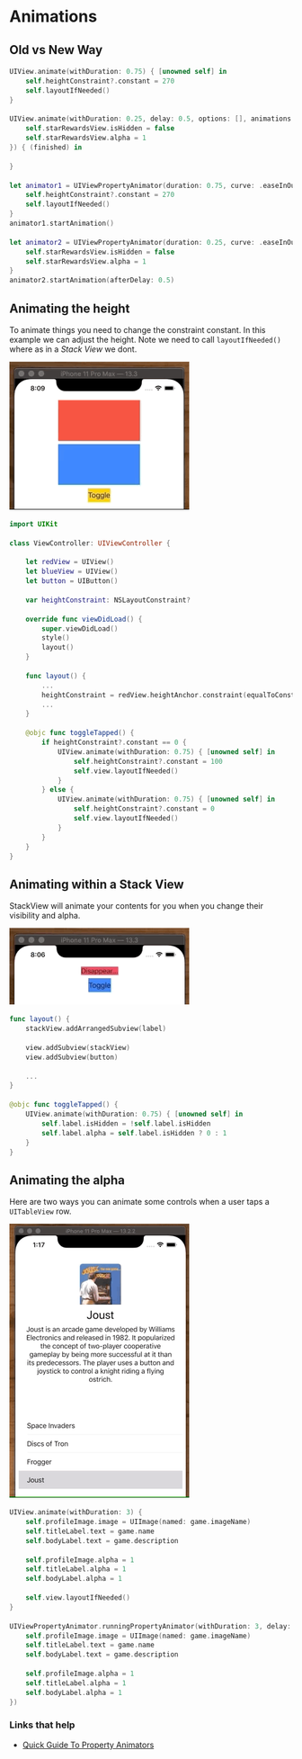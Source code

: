 # Animations

## Old vs New Way

```swift
UIView.animate(withDuration: 0.75) { [unowned self] in
    self.heightConstraint?.constant = 270
    self.layoutIfNeeded()
}

UIView.animate(withDuration: 0.25, delay: 0.5, options: [], animations: {
    self.starRewardsView.isHidden = false
    self.starRewardsView.alpha = 1
}) { (finished) in

}

let animator1 = UIViewPropertyAnimator(duration: 0.75, curve: .easeInOut) {
    self.heightConstraint?.constant = 270
    self.layoutIfNeeded()
}
animator1.startAnimation()

let animator2 = UIViewPropertyAnimator(duration: 0.25, curve: .easeInOut) {
    self.starRewardsView.isHidden = false
    self.starRewardsView.alpha = 1
}
animator2.startAnimation(afterDelay: 0.5)
```

## Animating the height

To animate things you need to change the constraint constant. In this example we can adjust the height. Note we need to call `layoutIfNeeded()` where as in a _Stack View_ we dont.

![](images/height.gif)

```swift
import UIKit

class ViewController: UIViewController {

    let redView = UIView()
    let blueView = UIView()
    let button = UIButton()
    
    var heightConstraint: NSLayoutConstraint?
    
    override func viewDidLoad() {
        super.viewDidLoad()
        style()
        layout()
    }
    
    func layout() {
    	...
        heightConstraint = redView.heightAnchor.constraint(equalToConstant: 100)
        ...
    }
    
    @objc func toggleTapped() {
        if heightConstraint?.constant == 0 {
            UIView.animate(withDuration: 0.75) { [unowned self] in
                self.heightConstraint?.constant = 100
                self.view.layoutIfNeeded()
            }
        } else {
            UIView.animate(withDuration: 0.75) { [unowned self] in
                self.heightConstraint?.constant = 0
                self.view.layoutIfNeeded()
            }
        }
    }
}
```


## Animating within a Stack View

StackView will animate your contents for you when you change their visibility and alpha.

![](images/stackView.gif)

```swift
func layout() {
    stackView.addArrangedSubview(label)
    
    view.addSubview(stackView)
    view.addSubview(button)
    
    ...
}
    
@objc func toggleTapped() {
    UIView.animate(withDuration: 0.75) { [unowned self] in
        self.label.isHidden = !self.label.isHidden
        self.label.alpha = self.label.isHidden ? 0 : 1
    }
}
```


## Animating the alpha

Here are two ways you can animate some controls when a user taps a `UITableView` row.

![](images/games-demo.gif)

```swift
UIView.animate(withDuration: 3) {
    self.profileImage.image = UIImage(named: game.imageName)
    self.titleLabel.text = game.name
    self.bodyLabel.text = game.description

    self.profileImage.alpha = 1
    self.titleLabel.alpha = 1
    self.bodyLabel.alpha = 1

    self.view.layoutIfNeeded()
}

UIViewPropertyAnimator.runningPropertyAnimator(withDuration: 3, delay: 0, options: [], animations: {
    self.profileImage.image = UIImage(named: game.imageName)
    self.titleLabel.text = game.name
    self.bodyLabel.text = game.description

    self.profileImage.alpha = 1
    self.titleLabel.alpha = 1
    self.bodyLabel.alpha = 1
})
```

### Links that help

- [Quick Guide To Property Animators](https://useyourloaf.com/blog/quick-guide-to-property-animators/)
